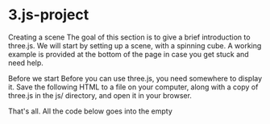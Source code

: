 # 3.js-project

Creating a scene
The goal of this section is to give a brief introduction to three.js. We will start by setting up a scene, with a spinning cube. A working example is provided at the bottom of the page in case you get stuck and need help.

Before we start
Before you can use three.js, you need somewhere to display it. Save the following HTML to a file on your computer, along with a copy of three.js in the js/ directory, and open it in your browser.

<!DOCTYPE html>
<html>
	<head>
		<meta charset="utf-8">
		<title>My first three.js app</title>
		<style>
			body { margin: 0; }
		</style>
	</head>
	<body>
		<script src="js/three.js"></script>
		<script>
			// Our Javascript will go here.
		</script>
	</body>
</html>
That's all. All the code below goes into the empty <script> tag.

Creating the scene
To actually be able to display anything with three.js, we need three things: scene, camera and renderer, so that we can render the scene with camera.

const scene = new THREE.Scene();
const camera = new THREE.PerspectiveCamera( 75, window.innerWidth / window.innerHeight, 0.1, 1000 );

const renderer = new THREE.WebGLRenderer();
renderer.setSize( window.innerWidth, window.innerHeight );
document.body.appendChild( renderer.domElement );
Let's take a moment to explain what's going on here. We have now set up the scene, our camera and the renderer.

There are a few different cameras in three.js. For now, let's use a PerspectiveCamera.

The first attribute is the field of view. FOV is the extent of the scene that is seen on the display at any given moment. The value is in degrees.

The second one is the aspect ratio. You almost always want to use the width of the element divided by the height, or you'll get the same result as when you play old movies on a widescreen TV - the image looks squished.

The next two attributes are the near and far clipping plane. What that means, is that objects further away from the camera than the value of far or closer than near won't be rendered. You don't have to worry about this now, but you may want to use other values in your apps to get better performance.

Next up is the renderer. This is where the magic happens. In addition to the WebGLRenderer we use here, three.js comes with a few others, often used as fallbacks for users with older browsers or for those who don't have WebGL support for some reason.

In addition to creating the renderer instance, we also need to set the size at which we want it to render our app. It's a good idea to use the width and height of the area we want to fill with our app - in this case, the width and height of the browser window. For performance intensive apps, you can also give setSize smaller values, like window.innerWidth/2 and window.innerHeight/2, which will make the app render at quarter size.

If you wish to keep the size of your app but render it at a lower resolution, you can do so by calling setSize with false as updateStyle (the third argument). For example, setSize(window.innerWidth/2, window.innerHeight/2, false) will render your app at half resolution, given that your <canvas> has 100% width and height.

Last but not least, we add the renderer element to our HTML document. This is a <canvas> element the renderer uses to display the scene to us.

"That's all good, but where's that cube you promised?" Let's add it now.

const geometry = new THREE.BoxGeometry();
const material = new THREE.MeshBasicMaterial( { color: 0x00ff00 } );
const cube = new THREE.Mesh( geometry, material );
scene.add( cube );

camera.position.z = 5;
To create a cube, we need a BoxGeometry. This is an object that contains all the points (vertices) and fill (faces) of the cube. We'll explore this more in the future.

In addition to the geometry, we need a material to color it. Three.js comes with several materials, but we'll stick to the MeshBasicMaterial for now. All materials take an object of properties which will be applied to them. To keep things very simple, we only supply a color attribute of 0x00ff00, which is green. This works the same way that colors work in CSS or Photoshop (hex colors).

The third thing we need is a Mesh. A mesh is an object that takes a geometry, and applies a material to it, which we then can insert to our scene, and move freely around.

By default, when we call scene.add(), the thing we add will be added to the coordinates (0,0,0). This would cause both the camera and the cube to be inside each other. To avoid this, we simply move the camera out a bit.

Rendering the scene
If you copied the code from above into the HTML file we created earlier, you wouldn't be able to see anything. This is because we're not actually rendering anything yet. For that, we need what's called a render or animate loop.

function animate() {
	requestAnimationFrame( animate );
	renderer.render( scene, camera );
}
animate();
This will create a loop that causes the renderer to draw the scene every time the screen is refreshed (on a typical screen this means 60 times per second). If you're new to writing games in the browser, you might say "why don't we just create a setInterval ?" The thing is - we could, but requestAnimationFrame has a number of advantages. Perhaps the most important one is that it pauses when the user navigates to another browser tab, hence not wasting their precious processing power and battery life.

Animating the cube
If you insert all the code above into the file you created before we began, you should see a green box. Let's make it all a little more interesting by rotating it.

Add the following right above the renderer.render call in your animate function:

cube.rotation.x += 0.01;
cube.rotation.y += 0.01;
This will be run every frame (normally 60 times per second), and give the cube a nice rotation animation. Basically, anything you want to move or change while the app is running has to go through the animate loop. You can of course call other functions from there, so that you don't end up with an animate function that's hundreds of lines.

The result
Congratulations! You have now completed your first three.js application. It's simple, but you have to start somewhere.

The full code is available below and as an editable live example. Play around with it to get a better understanding of how it works.

<!DOCTYPE html>
<html>
	<head>
		<meta charset="utf-8">
		<title>My first three.js app</title>
		<style>
			body { margin: 0; }
		</style>
	</head>
	<body>
		<script src="js/three.js"></script>
		<script>
			const scene = new THREE.Scene();
			const camera = new THREE.PerspectiveCamera( 75, window.innerWidth / window.innerHeight, 0.1, 1000 );

			const renderer = new THREE.WebGLRenderer();
			renderer.setSize( window.innerWidth, window.innerHeight );
			document.body.appendChild( renderer.domElement );

			const geometry = new THREE.BoxGeometry();
			const material = new THREE.MeshBasicMaterial( { color: 0x00ff00 } );
			const cube = new THREE.Mesh( geometry, material );
			scene.add( cube );

			camera.position.z = 5;

			const animate = function () {
				requestAnimationFrame( animate );

				cube.rotation.x += 0.01;
				cube.rotation.y += 0.01;

				renderer.render( scene, camera );
			};

			animate();
		</script>
	</body>
</html>
